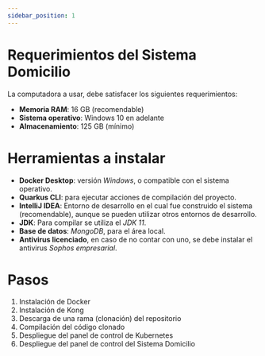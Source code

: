 ```yaml
---
sidebar_position: 1
---
```


# Requerimientos del Sistema Domicilio

La computadora a usar, debe satisfacer los siguientes requerimientos:  
- **Memoria RAM**: 16 GB (recomendable)
- **Sistema operativo**: Windows 10 en adelante
- **Almacenamiento**: 125 GB (mínimo)

# Herramientas a instalar  

- **Docker Desktop**: versión _Windows_, o compatible con el sistema operativo.  
- **Quarkus CLI**: para ejecutar acciones de compilación del proyecto.  
- **IntelliJ IDEA**: Entorno de desarrollo en el cual fue construido el sistema (recomendable), aunque se pueden utilizar otros entornos de desarrollo.  
- **JDK**: Para compilar se utiliza el _JDK 11_.  
- **Base de datos**: _MongoDB_, para el área local.  
- **Antivirus licenciado**, en caso de no contar con uno, se debe instalar el antivirus _Sophos empresarial_.

# Pasos  

<ol>
  <li>Instalación de Docker</li>
  <li>Instalación de Kong</li>
  <li>Descarga de una rama (clonación) del repositorio</li>
  <li>Compilación del código clonado</li>
  <li>Despliegue del panel de control de Kubernetes</li>
  <li>Despliegue del panel de control del Sistema Domicilio</li>
</ol>  
  